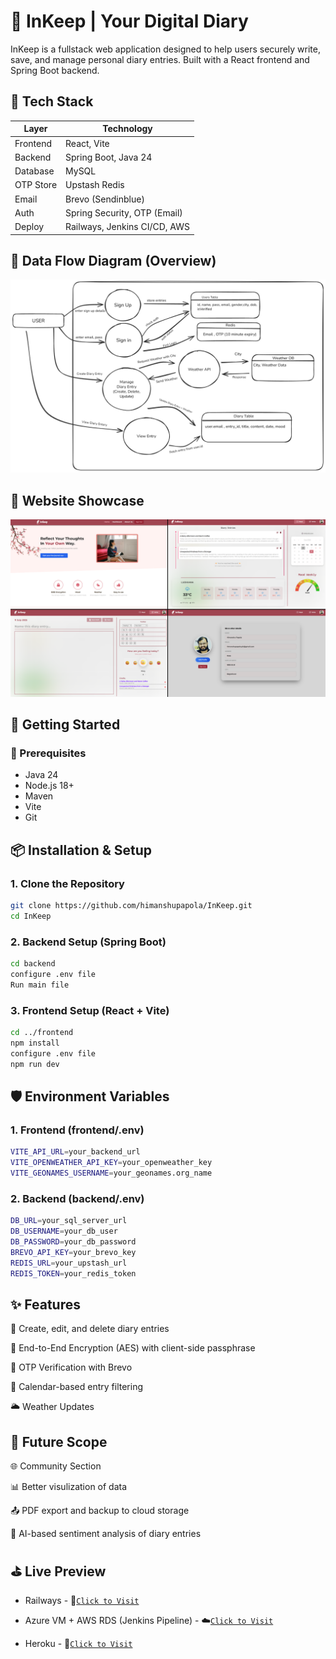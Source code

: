 # 📔 InKeep | Your Digital Diary

InKeep is a fullstack web application designed to help users securely write, save, and manage personal diary entries. Built with a React frontend and Spring Boot backend.

## 🧱 Tech Stack

| Layer     | Technology                   |
| --------- | ---------------------------- |
| Frontend  | React, Vite                  |
| Backend   | Spring Boot, Java 24         |
| Database  | MySQL                        |
| OTP Store | Upstash Redis                |
| Email     | Brevo (Sendinblue)           |
| Auth      | Spring Security, OTP (Email) |
| Deploy    | Railways, Jenkins CI/CD, AWS |

## 📸 Data Flow Diagram (Overview)

<img src="./DFD.jpg" alt="DFD." title="DFD." width="550"/>

## 🌄 Website Showcase

<img src="./Website_Showcase.png" alt="Website Showcase" title="Website Showcase." width="550"/>

## 🚀 Getting Started

### 🔧 Prerequisites

- Java 24
- Node.js 18+
- Maven
- Vite
- Git

## 📦 Installation & Setup

### 1. Clone the Repository

```bash
git clone https://github.com/himanshupapola/InKeep.git
cd InKeep
```

### 2. Backend Setup (Spring Boot)

```bash
cd backend
configure .env file
Run main file
```

### 3. Frontend Setup (React + Vite)

```bash
cd ../frontend
npm install
configure .env file
npm run dev
```

## 🛡️ Environment Variables

### 1. Frontend (frontend/.env)

```bash
VITE_API_URL=your_backend_url
VITE_OPENWEATHER_API_KEY=your_openweather_key
VITE_GEONAMES_USERNAME=your_geonames.org_name
```

### 2. Backend (backend/.env)

```bash
DB_URL=your_sql_server_url
DB_USERNAME=your_db_user
DB_PASSWORD=your_db_password
BREVO_API_KEY=your_brevo_key
REDIS_URL=your_upstash_url
REDIS_TOKEN=your_redis_token
```

## ✨ Features

📝 Create, edit, and delete diary entries

🔐 End-to-End Encryption (AES) with client-side passphrase

📧 OTP Verification with Brevo

📅 Calendar-based entry filtering

🌥️ Weather Updates

## 🔮 Future Scope

🌐 Community Section

📊 Better visulization of data

📤 PDF export and backup to cloud storage

🧠 AI-based sentiment analysis of diary entries

## ⛳️ Live Preview

- Railways - 🚀[`Click to Visit`][frontend-link]

[frontend-link]: https://inkeep-production.up.railway.app/

- Azure VM + AWS RDS (Jenkins Pipeline) - ☁️[`Click to Visit`][inkeep-link]

[inkeep-link]: https://inkeep.live/

- Heroku - 🦹[`Click to Visit`][heroku-link]

[heroku-link]: https://inkeep-frontend-46a56d91a170.herokuapp.com/
